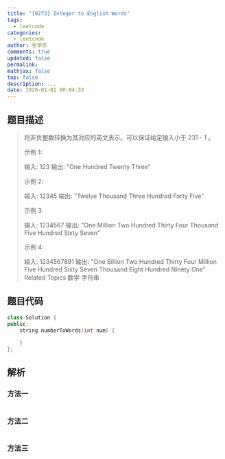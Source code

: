 ```yaml
---
title: "[0273] Integer to English Words"
tags:
  - leetcode
categories:
  - leetcode
author: 张学志
comments: true
updated: false
permalink:
mathjax: false
top: false
description: ...
date: 2020-01-01 00:04:33
---
```


## 题目描述

> 将非负整数转换为其对应的英文表示。可以保证给定输入小于 231 - 1 。 
> 
> 示例 1: 
> 
> 输入: 123
> 输出: "One Hundred Twenty Three"
> 
> 
> 示例 2: 
> 
> 输入: 12345
> 输出: "Twelve Thousand Three Hundred Forty Five" 
> 
> 示例 3: 
> 
> 输入: 1234567
> 输出: "One Million Two Hundred Thirty Four Thousand Five Hundred Sixty Seven" 
> 
> 示例 4: 
> 
> 输入: 1234567891
> 输出: "One Billion Two Hundred Thirty Four Million Five Hundred Sixty Seven Thousand Eight Hundred Ninety One" 
> Related Topics 数学 字符串

## 题目代码

```cpp
class Solution {
public:
    string numberToWords(int num) {
        
    }
};
```

## 解析

### 方法一

```cpp

```

### 方法二

```cpp

```

### 方法三

```cpp

```

